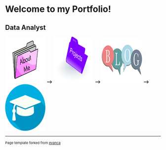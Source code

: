 # Welcome to my Portfolio!

## Data Analyst
[<img width="130" height="150" src="images/about_me.png?raw=true">](about_me.md)  **-->**  [<img width="130" height="150" src="images/project.png?raw=true">](projects)  **-->** [<img width="130" height="150" src="images/blog_icon.png?raw=true">](blog.md) **-->** [<img width="130" height="150" src="images/qualification.jpg?raw=true">](qualifications.md)


---
<p style="font-size:11px">Page template forked from <a href="https://github.com/evanca/quick-portfolio">evanca</a></p>
<!-- Remove above link if you don't want to attibute -->
